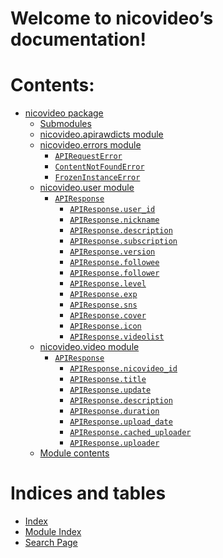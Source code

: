 <!-- nicovideo documentation master file, created by
sphinx-quickstart on Thu Jun 13 13:35:57 2024.
You can adapt this file completely to your liking, but it should at least
contain the root `toctree` directive. -->

# Welcome to nicovideo’s documentation!

# Contents:

* [nicovideo package](nicovideo.md)
  * [Submodules](nicovideo.md#submodules)
  * [nicovideo.apirawdicts module](nicovideo.md#module-nicovideo.apirawdicts)
  * [nicovideo.errors module](nicovideo.md#module-nicovideo.errors)
    * [`APIRequestError`](nicovideo.md#nicovideo.errors.APIRequestError)
    * [`ContentNotFoundError`](nicovideo.md#nicovideo.errors.ContentNotFoundError)
    * [`FrozenInstanceError`](nicovideo.md#nicovideo.errors.FrozenInstanceError)
  * [nicovideo.user module](nicovideo.md#module-nicovideo.user)
    * [`APIResponse`](nicovideo.md#nicovideo.user.APIResponse)
      * [`APIResponse.user_id`](nicovideo.md#nicovideo.user.APIResponse.user_id)
      * [`APIResponse.nickname`](nicovideo.md#nicovideo.user.APIResponse.nickname)
      * [`APIResponse.description`](nicovideo.md#nicovideo.user.APIResponse.description)
      * [`APIResponse.subscription`](nicovideo.md#nicovideo.user.APIResponse.subscription)
      * [`APIResponse.version`](nicovideo.md#nicovideo.user.APIResponse.version)
      * [`APIResponse.followee`](nicovideo.md#nicovideo.user.APIResponse.followee)
      * [`APIResponse.follower`](nicovideo.md#nicovideo.user.APIResponse.follower)
      * [`APIResponse.level`](nicovideo.md#nicovideo.user.APIResponse.level)
      * [`APIResponse.exp`](nicovideo.md#nicovideo.user.APIResponse.exp)
      * [`APIResponse.sns`](nicovideo.md#nicovideo.user.APIResponse.sns)
      * [`APIResponse.cover`](nicovideo.md#nicovideo.user.APIResponse.cover)
      * [`APIResponse.icon`](nicovideo.md#nicovideo.user.APIResponse.icon)
      * [`APIResponse.videolist`](nicovideo.md#nicovideo.user.APIResponse.videolist)
  * [nicovideo.video module](nicovideo.md#module-nicovideo.video)
    * [`APIResponse`](nicovideo.md#nicovideo.video.APIResponse)
      * [`APIResponse.nicovideo_id`](nicovideo.md#nicovideo.video.APIResponse.nicovideo_id)
      * [`APIResponse.title`](nicovideo.md#nicovideo.video.APIResponse.title)
      * [`APIResponse.update`](nicovideo.md#nicovideo.video.APIResponse.update)
      * [`APIResponse.description`](nicovideo.md#nicovideo.video.APIResponse.description)
      * [`APIResponse.duration`](nicovideo.md#nicovideo.video.APIResponse.duration)
      * [`APIResponse.upload_date`](nicovideo.md#nicovideo.video.APIResponse.upload_date)
      * [`APIResponse.cached_uploader`](nicovideo.md#nicovideo.video.APIResponse.cached_uploader)
      * [`APIResponse.uploader`](nicovideo.md#nicovideo.video.APIResponse.uploader)
  * [Module contents](nicovideo.md#module-nicovideo)

# Indices and tables

* [Index](genindex.md)
* [Module Index](py-modindex.md)
* [Search Page](search.md)
